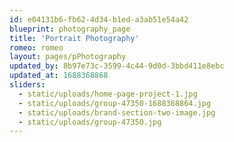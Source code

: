 ```yaml
---
id: e04131b6-fb62-4d34-b1ed-a3ab51e54a42
blueprint: photography_page
title: 'Portrait Photography'
romeo: romeo
layout: pages/pPhotography
updated_by: 8b97e73c-3599-4c44-9d0d-3bbd411e8ebc
updated_at: 1688368868
sliders:
  - static/uploads/home-page-project-1.jpg
  - static/uploads/group-47350-1688368864.jpg
  - static/uploads/brand-section-two-image.jpg
  - static/uploads/group-47350.jpg
---
```

